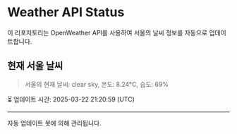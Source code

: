
# Weather API Status

이 리포지토리는 OpenWeather API를 사용하여 서울의 날씨 정보를 자동으로 업데이트합니다.

## 현재 서울 날씨
> 서울의 현재 날씨: clear sky, 온도: 8.24°C, 습도: 69%

⏳ 업데이트 시간: 2025-03-22 21:20:59 (UTC)

---
자동 업데이트 봇에 의해 관리됩니다.
